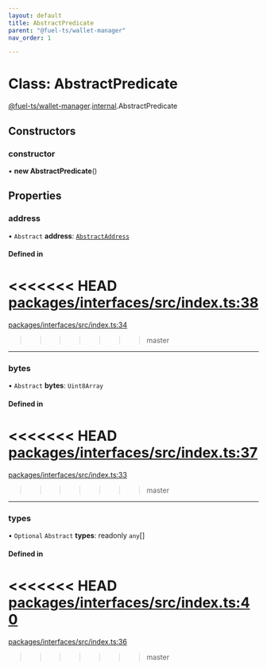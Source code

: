 ```yaml
---
layout: default
title: AbstractPredicate
parent: "@fuel-ts/wallet-manager"
nav_order: 1

---
```


# Class: AbstractPredicate

[@fuel-ts/wallet-manager](../index.md).[internal](../namespaces/internal.md).AbstractPredicate

## Constructors

### constructor

• **new AbstractPredicate**()

## Properties

### address

• `Abstract` **address**: [`AbstractAddress`](internal-AbstractAddress.md)

#### Defined in

<<<<<<< HEAD
[packages/interfaces/src/index.ts:38](https://github.com/FuelLabs/fuels-ts/blob/master/packages/interfaces/src/index.ts#L38)
=======
[packages/interfaces/src/index.ts:34](https://github.com/FuelLabs/fuels-ts/blob/master/packages/interfaces/src/index.ts#L34)
>>>>>>> master

___

### bytes

• `Abstract` **bytes**: `Uint8Array`

#### Defined in

<<<<<<< HEAD
[packages/interfaces/src/index.ts:37](https://github.com/FuelLabs/fuels-ts/blob/master/packages/interfaces/src/index.ts#L37)
=======
[packages/interfaces/src/index.ts:33](https://github.com/FuelLabs/fuels-ts/blob/master/packages/interfaces/src/index.ts#L33)
>>>>>>> master

___

### types

• `Optional` `Abstract` **types**: readonly `any`[]

#### Defined in

<<<<<<< HEAD
[packages/interfaces/src/index.ts:40](https://github.com/FuelLabs/fuels-ts/blob/master/packages/interfaces/src/index.ts#L40)
=======
[packages/interfaces/src/index.ts:36](https://github.com/FuelLabs/fuels-ts/blob/master/packages/interfaces/src/index.ts#L36)
>>>>>>> master

